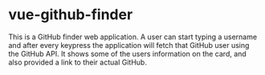 # vue-github-finder

This is a GitHub finder web application. A user can start typing a username and after every keypress the application will fetch that GitHub user using the GitHub API. It shows some of the users information on the card, and also provided a link to their actual GitHub.
